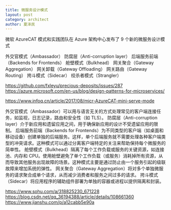 ```yaml
---
title: 微服务设计模式
layout: post
category: architect
author: 夏泽民
---
```

微软 AzureCAT 模式和实践团队在 Azure 架构中心发布了 9 个新的微服务设计模式

外交官模式（Ambassador）
防腐层（Anti-corruption layer）
后端服务前端（Backends for Frontends）
舱壁模式（Bulkhead）
网关聚合（Gateway Aggregation）
网关卸载（Gateway Offloading）
网关路由（Gateway Routing）
挎斗模式（Sidecar）
绞杀者模式（Strangler）

https://github.com/fxleyu/precious-deposits/issues/287
https://azure.microsoft.com/en-us/blog/design-patterns-for-microservices/

https://www.infoq.cn/article/2017/08/micr-AzureCAT-mini-serve-mode
<!-- more -->
外交官模式（Ambassador）可以用与语言无关的方式处理常见的客户端连接任务，如监视，日志记录，路由和安全性（如 TLS）。
防腐层（Anti-corruption layer）介于新应用和遗留应用之间，用于确保新应用的设计不受遗留应用的限制。
后端服务前端（Backends for Frontends）为不同类型的客户端（如桌面和移动设备）创建单独的后端服务。这样，单个后端服务就不需要处理各种客户端类型的冲突请求。这种模式可以通过分离客户端特定的关注来帮助保持每个微服务的简单性。
舱壁模式（Bulkhead）隔离了每个工作负载或服务的关键资源，如连接池、内存和 CPU。使用舱壁避免了单个工作负载（或服务）消耗掉所有资源，从而导致其他服务出现故障的场景。这种模式主要是通过防止由一个服务引起的级联故障来增加系统的弹性。
网关聚合（Gateway Aggregation）将对多个单独微服务的请求聚合成单个请求，从而减少消费者和服务之间过多的请求。
挎斗模式（Sidecar）将应用程序的辅助组件部署为单独的容器或进程以提供隔离和封装。


https://www.sohu.com/a/318825230_671228
https://blog.csdn.net/qq_36194388/article/details/108661360
https://www.jianshu.com/p/a12cabb5e90a
